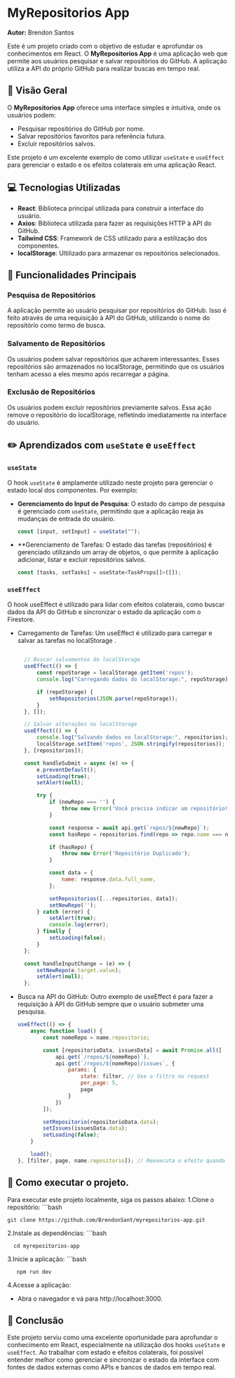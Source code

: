 # MyRepositorios App

**Autor:** Brendon Santos

Este é um projeto criado com o objetivo de estudar e aprofundar os conhecimentos em React. O **MyRepositorios App** é uma aplicação web que permite aos usuários pesquisar e salvar repositórios do GitHub. A aplicação utiliza a API do próprio GitHub para realizar buscas em tempo real.

## :eyes: Visão Geral

O **MyRepositorios App** oferece uma interface simples e intuitiva, onde os usuários podem:

- Pesquisar repositórios do GitHub por nome.
- Salvar repositórios favoritos para referência futura.
- Excluir repositórios salvos.

Este projeto é um excelente exemplo de como utilizar `useState` e `useEffect` para gerenciar o estado e os efeitos colaterais em uma aplicação React.

## :computer: Tecnologias Utilizadas

- **React**: Biblioteca principal utilizada para construir a interface do usuário.
- **Axios**: Biblioteca utilizada para fazer as requisições HTTP à API do GitHub.
- **Tailwind CSS**: Framework de CSS utilizado para a estilização dos componentes.
- **localStorage**: Ultilizado para armazenar os repositórios selecionados.


## :page_with_curl: Funcionalidades Principais

### Pesquisa de Repositórios

A aplicação permite ao usuário pesquisar por repositórios do GitHub. Isso é feito através de uma requisição à API do GitHub, utilizando o nome do repositório como termo de busca.

### Salvamento de Repositórios

Os usuários podem salvar repositórios que acharem interessantes. Esses repositórios são armazenados no localStorage, permitindo que os usuários tenham acesso a eles mesmo após recarregar a página.

### Exclusão de Repositórios

Os usuários podem excluir repositórios previamente salvos. Essa ação remove o repositório do localStorage, refletindo imediatamente na interface do usuário.

## :pencil2: Aprendizados com `useState` e `useEffect`

### `useState`

O hook `useState` é amplamente utilizado neste projeto para gerenciar o estado local dos componentes. Por exemplo:

- **Gerenciamento do Input de Pesquisa**: O estado do campo de pesquisa é gerenciado com `useState`, permitindo que a aplicação reaja às mudanças de entrada do usuário.
  
  ```javascript
  const [input, setInput] = useState("");

- **Gerenciamento de Tarefas: O estado das tarefas (repositórios) é gerenciado utilizando um array de objetos, o que permite à aplicação adicionar, listar e excluir repositórios salvos.
  
  ```javascript
  const [tasks, setTasks] = useState<TaskProps[]>([]);

### `useEffect`

O hook useEffect é utilizado para lidar com efeitos colaterais, como buscar dados da API do GitHub e sincronizar o estado da aplicação com o Firestore.

- Carregamento de Tarefas: Um useEffect é utilizado para carregar e salvar as tarefas no localStorage .

  ```javascript
     
    // Buscar salvamentos do localStorage
    useEffect(() => {
        const repoStorage = localStorage.getItem('repos');
        console.log("Carregando dados do localStorage:", repoStorage);

        if (repoStorage) {
            setRepositorios(JSON.parse(repoStorage));
        }
    }, []);

    // Salvar alterações no localStorage
    useEffect(() => {
        console.log("Salvando dados no localStorage:", repositorios);
        localStorage.setItem('repos', JSON.stringify(repositorios));
    }, [repositorios]);

    const handleSubmit = async (e) => {
        e.preventDefault();
        setLoading(true);
        setAlert(null);

        try {
            if (newRepo === '') {
                throw new Error('Você precisa indicar um repositório!');
            }

            const response = await api.get(`repos/${newRepo}`);
            const hasRepo = repositorios.find(repo => repo.name === newRepo);

            if (hasRepo) {
                throw new Error('Repositório Duplicado');
            }

            const data = {
                name: response.data.full_name,
            };

            setRepositorios([...repositorios, data]);
            setNewRepo('');
        } catch (error) {
            setAlert(true);
            console.log(error);
        } finally {
            setLoading(false);
        }
    };

    const handleInputChange = (e) => {
        setNewRepo(e.target.value);
        setAlert(null);
    };

- Busca na API do GitHub: Outro exemplo de useEffect é para fazer a requisição à API do GitHub sempre que o usuário submeter uma pesquisa.
    ```javascript
    useEffect(() => {
        async function load() {
            const nomeRepo = name.repositorio;

            const [repositorioData, issuesData] = await Promise.all([
                api.get(`/repos/${nomeRepo}`),
                api.get(`/repos/${nomeRepo}/issues`, {
                    params: {
                        state: filter, // Use o filtro no request
                        per_page: 5,
                        page
                    }
                })
            ]);

            setRepositorio(repositorioData.data);
            setIssues(issuesData.data);
            setLoading(false);
        }

        load();
    }, [filter, page, name.repositorio]); // Reexecuta o efeito quando o filtro ou a página muda

## :space_invader: Como executar o projeto.

Para executar este projeto localmente, siga os passos abaixo:
1.Clone o repositório:
    ```bash
    
    git clone https://github.com/BrendonSant/myrepositorios-app.git
    
2.Instale as dependências:
    ```bash
  
      cd myrepositorios-app                  
       
3.Inicie a aplicação:
     ```bash
     
       npm run dev

4.Acesse a aplicação:

  * Abra o navegador e vá para http://localhost:3000.

## :dart: Conclusão

Este projeto serviu como uma excelente oportunidade para aprofundar o conhecimento em React, especialmente na utilização dos hooks `useState` e `useEffect`. Ao trabalhar com estado e efeitos colaterais, foi possível entender melhor como gerenciar e sincronizar o estado da interface com fontes de dados externas como APIs e bancos de dados em tempo real.


  
  





  
  

